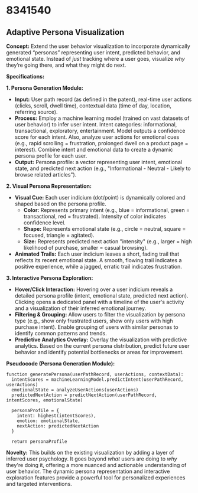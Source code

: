 # 8341540

## Adaptive Persona Visualization

**Concept:** Extend the user behavior visualization to incorporate dynamically generated “personas” representing user intent, predicted behavior, and emotional state. Instead of *just* tracking where a user goes, visualize *why* they’re going there, and what they might do next.

**Specifications:**

**1. Persona Generation Module:**

*   **Input:** User path record (as defined in the patent), real-time user actions (clicks, scroll, dwell time), contextual data (time of day, location, referring source).
*   **Process:** Employ a machine learning model (trained on vast datasets of user behavior) to infer user intent.  Intent categories: informational, transactional, exploratory, entertainment.  Model outputs a confidence score for each intent.  Also, analyze user actions for emotional cues (e.g., rapid scrolling = frustration, prolonged dwell on a product page = interest).  Combine intent and emotional data to create a dynamic persona profile for each user.
*   **Output:** Persona profile: a vector representing user intent, emotional state, and predicted next action (e.g., "Informational - Neutral - Likely to browse related articles").

**2. Visual Persona Representation:**

*   **Visual Cue:**  Each user indicium (dot/point) is dynamically colored and shaped based on the persona profile.
    *   **Color:** Represents primary intent (e.g., blue = informational, green = transactional, red = frustrated).  Intensity of color indicates confidence level.
    *   **Shape:** Represents emotional state (e.g., circle = neutral, square = focused, triangle = agitated).
    *   **Size:** Represents predicted next action "intensity" (e.g., larger = high likelihood of purchase, smaller = casual browsing).
*   **Animated Trails:**  Each user indicium leaves a short, fading trail that reflects its recent emotional state. A smooth, flowing trail indicates a positive experience, while a jagged, erratic trail indicates frustration.

**3. Interactive Persona Exploration:**

*   **Hover/Click Interaction:** Hovering over a user indicium reveals a detailed persona profile (intent, emotional state, predicted next action).  Clicking opens a dedicated panel with a timeline of the user's activity and a visualization of their inferred emotional journey.
*   **Filtering & Grouping:** Allow users to filter the visualization by persona type (e.g., show only frustrated users, show only users with high purchase intent).  Enable grouping of users with similar personas to identify common patterns and trends.
*   **Predictive Analytics Overlay:** Overlay the visualization with predictive analytics.  Based on the current persona distribution, predict future user behavior and identify potential bottlenecks or areas for improvement.

**Pseudocode (Persona Generation Module):**

```
function generatePersona(userPathRecord, userActions, contextData):
  intentScores = machineLearningModel.predictIntent(userPathRecord, userActions)
  emotionalState = analyzeUserActions(userActions)
  predictedNextAction = predictNextAction(userPathRecord, intentScores, emotionalState)

  personaProfile = {
    intent: highest(intentScores),
    emotion: emotionalState,
    nextAction: predictedNextAction
  }

  return personaProfile
```

**Novelty:** This builds on the existing visualization by adding a layer of inferred user psychology. It goes beyond *what* users are doing to *why* they're doing it, offering a more nuanced and actionable understanding of user behavior. The dynamic persona representation and interactive exploration features provide a powerful tool for personalized experiences and targeted interventions.